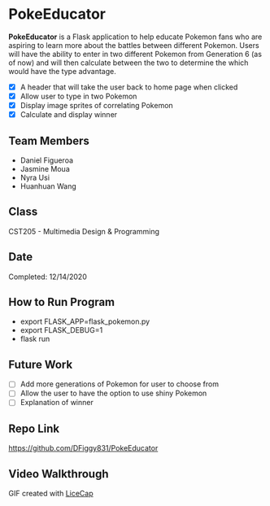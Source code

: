 # PokeEducator
   **PokeEducator** is a Flask application to help educate Pokemon fans who are aspiring to learn more about the battles between different Pokemon. Users will have the ability to enter in two different Pokemon from Generation 6 (as of now) and will then calculate between the two to determine the which would have the type advantage. 
   * [x] A header that will take the user back to home page when clicked
   * [x] Allow user to type in two Pokemon
   * [x] Display image sprites of correlating Pokemon
   * [x] Calculate and display winner
## Team Members
 - Daniel Figueroa
 - Jasmine Moua
 - Nyra Usi
 - Huanhuan Wang
## Class
   CST205 - Multimedia Design & Programming
## Date
   Completed: 12/14/2020
## How to Run Program
  - export FLASK_APP=flask_pokemon.py
  - export FLASK_DEBUG=1
  - flask run
## Future Work
  * [ ] Add more generations of Pokemon for user to choose from
  * [ ] Allow the user to have the option to use shiny Pokemon
  * [ ] Explanation of winner
## Repo Link
   https://github.com/DFiggy831/PokeEducator
## Video Walkthrough
GIF created with [LiceCap](http://www.cockos.com/licecap/)
